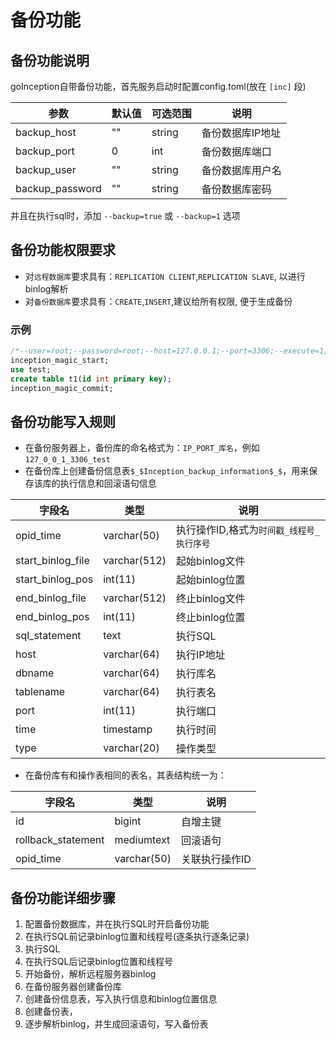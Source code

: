 # 备份功能

## 备份功能说明

goInception自带备份功能，首先服务启动时配置config.toml(放在 `[inc]` 段)

参数  |  默认值  |  可选范围 | 说明
------------ | ------------- | ------------ | ------------
backup_host   |  ""    |   string     |   备份数据库IP地址
backup_port   |  0    |   int     |     备份数据库端口
backup_user   |  ""    |   string     |   备份数据库用户名
backup_password   |  ""    |   string    |   备份数据库密码

并且在执行sql时，添加 ```--backup=true``` 或 ```--backup=1``` 选项


## 备份功能权限要求

* 对`远程数据库`要求具有：`REPLICATION CLIENT`,`REPLICATION SLAVE`, 以进行binlog解析
* 对`备份数据库`要求具有：`CREATE`,`INSERT`,建议给所有权限, 便于生成备份

### 示例

```sql
/*--user=root;--password=root;--host=127.0.0.1;--port=3306;--execute=1;--backup=1;*/
inception_magic_start;
use test;
create table t1(id int primary key);
inception_magic_commit;
```


## 备份功能写入规则

- 在备份服务器上，备份库的命名格式为：```IP_PORT_库名```，例如```127_0_0_1_3306_test```
- 在备份库上创建备份信息表```$_$Inception_backup_information$_$```，用来保存该库的执行信息和回滚语句信息

字段名             | 类型         | 说明
--------------------|--------------|------
opid_time         | varchar(50)  | 执行操作ID,格式为```时间戳_线程号_执行序号```
start_binlog_file | varchar(512) | 起始binlog文件
start_binlog_pos  | int(11)      | 起始binlog位置
end_binlog_file   | varchar(512) | 终止binlog文件
end_binlog_pos    | int(11)      | 终止binlog位置
sql_statement     | text         | 执行SQL
host              | varchar(64)  | 执行IP地址
dbname            | varchar(64)  | 执行库名
tablename         | varchar(64)  | 执行表名
port              | int(11)      | 执行端口
time              | timestamp    | 执行时间
type              | varchar(20)  | 操作类型

- 在备份库有和操作表相同的表名，其表结构统一为：

字段名  |  类型  | 说明
------------ | ------------- | ------------
id   |  bigint     |   自增主键
rollback_statement   |  mediumtext    |  回滚语句
opid_time   |  varchar(50)    | 关联执行操作ID

## 备份功能详细步骤

1. 配置备份数据库，并在执行SQL时开启备份功能
2. 在执行SQL前记录binlog位置和线程号(逐条执行逐条记录)
3. 执行SQL
4. 在执行SQL后记录binlog位置和线程号
5. 开始备份，解析远程服务器binlog
6. 在备份服务器创建备份库
7. 创建备份信息表，写入执行信息和binlog位置信息
8. 创建备份表，
9. 逐步解析binlog，并生成回滚语句，写入备份表
